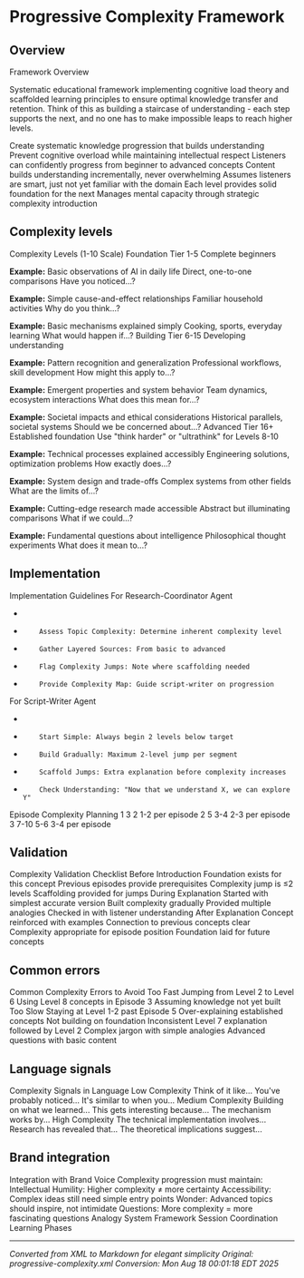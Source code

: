 # Progressive Complexity Framework



## Overview
Framework Overview

<technical>
Systematic educational framework implementing cognitive load theory and scaffolded learning
principles to ensure optimal knowledge transfer and retention.
</technical>

<simple>
Think of this as building a staircase of understanding - each step supports the next,
and no one has to make impossible leaps to reach higher levels.
</simple>

Create systematic knowledge progression that builds understanding
Prevent cognitive overload while maintaining intellectual respect
Listeners can confidently progress from beginner to advanced concepts
Content builds understanding incrementally, never overwhelming
Assumes listeners are smart, just not yet familiar with the domain
Each level provides solid foundation for the next
Manages mental capacity through strategic complexity introduction

## Complexity levels
Complexity Levels (1-10 Scale)
Foundation Tier
1-5
Complete beginners

**Example:**
Basic observations of AI in daily life
Direct, one-to-one comparisons
Have you noticed...?

**Example:**
Simple cause-and-effect relationships
Familiar household activities
Why do you think...?

**Example:**
Basic mechanisms explained simply
Cooking, sports, everyday learning
What would happen if...?
Building Tier
6-15
Developing understanding

**Example:**
Pattern recognition and generalization
Professional workflows, skill development
How might this apply to...?

**Example:**
Emergent properties and system behavior
Team dynamics, ecosystem interactions
What does this mean for...?

**Example:**
Societal impacts and ethical considerations
Historical parallels, societal systems
Should we be concerned about...?
Advanced Tier
16+
Established foundation
Use "think harder" or "ultrathink" for Levels 8-10

**Example:**
Technical processes explained accessibly
Engineering solutions, optimization problems
How exactly does...?

**Example:**
System design and trade-offs
Complex systems from other fields
What are the limits of...?

**Example:**
Cutting-edge research made accessible
Abstract but illuminating comparisons
What if we could...?

**Example:**
Fundamental questions about intelligence
Philosophical thought experiments
What does it mean to...?

## Implementation
Implementation Guidelines
For Research-Coordinator Agent

-


-
          Assess Topic Complexity: Determine inherent complexity level

-
          Gather Layered Sources: From basic to advanced

-
          Flag Complexity Jumps: Note where scaffolding needed

-
          Provide Complexity Map: Guide script-writer on progression
For Script-Writer Agent

-


-
          Start Simple: Always begin 2 levels below target

-
          Build Gradually: Maximum 2-level jump per segment

-
          Scaffold Jumps: Extra explanation before complexity increases

-
          Check Understanding: "Now that we understand X, we can explore Y"
Episode Complexity Planning
1
3
2
1-2 per episode
2
5
3-4
2-3 per episode
3
7-10
5-6
3-4 per episode

## Validation
Complexity Validation Checklist
Before Introduction
Foundation exists for this concept
Previous episodes provide prerequisites
Complexity jump is ≤2 levels
Scaffolding provided for jumps
During Explanation
Started with simplest accurate version
Built complexity gradually
Provided multiple analogies
Checked in with listener understanding
After Explanation
Concept reinforced with examples
Connection to previous concepts clear
Complexity appropriate for episode position
Foundation laid for future concepts

## Common errors
Common Complexity Errors to Avoid
Too Fast
Jumping from Level 2 to Level 6
Using Level 8 concepts in Episode 3
Assuming knowledge not yet built
Too Slow
Staying at Level 1-2 past Episode 5
Over-explaining established concepts
Not building on foundation
Inconsistent
Level 7 explanation followed by Level 2
Complex jargon with simple analogies
Advanced questions with basic content

## Language signals
Complexity Signals in Language
Low Complexity
Think of it like...
You've probably noticed...
It's similar to when you...
Medium Complexity
Building on what we learned...
This gets interesting because...
The mechanism works by...
High Complexity
The technical implementation involves...
Research has revealed that...
The theoretical implications suggest...

## Brand integration
Integration with Brand Voice
Complexity progression must maintain:
Intellectual Humility: Higher complexity ≠ more certainty
Accessibility: Complex ideas still need simple entry points
Wonder: Advanced topics should inspire, not intimidate
Questions: More complexity = more fascinating questions
Analogy System Framework
Session Coordination
Learning Phases

---

*Converted from XML to Markdown for elegant simplicity*
*Original: progressive-complexity.xml*
*Conversion: Mon Aug 18 00:01:18 EDT 2025*
